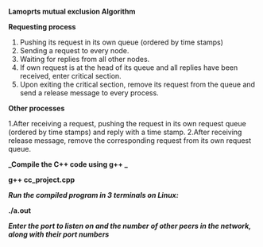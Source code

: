 
**Lamoprts mutual exclusion Algorithm**

**Requesting process**
1.	Pushing its request in its own queue (ordered by time stamps)
2.	Sending a request to every node.
3.	Waiting for replies from all other nodes.
4.	If own request is at the head of its queue and all replies have been received, enter critical section.
5.	Upon exiting the critical section, remove its request from the queue and send a release message to every process.

**Other processes**

1.After receiving a request, pushing the request in its own request queue (ordered by time stamps) and reply with a time stamp.
2.After receiving release message, remove the corresponding request from its own request queue.


**_Compile the C++ code using g++ _**

 **g++  cc_project.cpp**
 
 **_Run the compiled program in 3 terminals on Linux:_**

 **./a.out**

 **_Enter the port to listen on and the number of other peers in the network, along with their port numbers_**


 
  



